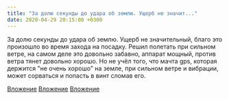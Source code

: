 ```yaml
---
title: "За долю секунды до удара об землю. Ущерб не значит..."
date: 2020-04-29 20:15:00 +0300
---
```


За долю секунды до удара об землю. Ущерб не значительный, благо это произошло во время захода на посадку. Решил полетать при сильном ветре, на самом деле это довольно забавно, аппарат мощный, против ветра тянет довольно хорошо. Но не учёл того, что мачта gps, которая держится "не очень хорошо" на земле, при сильном ветре и вибрации, может сорваться и попасть в винт сломав его.


[Вложение](/assets/vk_photos/3/xEc6v7VGBPc.jpg)
[Вложение](/assets/vk_photos/4/sWetaz2hZVQ.jpg)
[Вложение](/assets/vk_photos/3/HAJy6cvCaM4.jpg)
